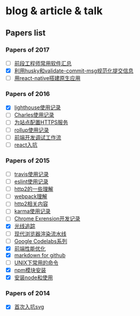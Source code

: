 # blog & article & talk

## Papers list

### Papers of 2017

- [ ] [前段工程师常用软件汇总](https://github.com/jasonChen1982/blog/blob/master/papers/2017-03-19-%E5%89%8D%E6%AE%B5%E5%B7%A5%E7%A8%8B%E5%B8%88%E5%B8%B8%E7%94%A8%E8%BD%AF%E4%BB%B6%E6%B1%87%E6%80%BB.md)
- [x] [利用husky和validate-commit-msg规范化提交信息](https://github.com/jasonChen1982/blog/blob/master/papers/2017-02-14-%E5%88%A9%E7%94%A8husky%E5%92%8Cvalidate-commit-msg%E8%A7%84%E8%8C%83%E5%8C%96%E6%8F%90%E4%BA%A4%E4%BF%A1%E6%81%AF.md)
- [ ] [用react-native搭建原生应用](https://github.com/jasonChen1982/blog/blob/master/papers/2017-01-02-%E7%94%A8react-native%E6%90%AD%E5%BB%BA%E5%8E%9F%E7%94%9F%E5%BA%94%E7%94%A8.md)

### Papers of 2016

- [x] [lighthouse使用记录](https://github.com/jasonChen1982/blog/blob/master/papers/2016-12-23-lighthouse%E4%BD%BF%E7%94%A8%E8%AE%B0%E5%BD%95.md)
- [ ] [Charles使用记录](https://github.com/jasonChen1982/blog/blob/master/papers/2016-11-02-Charles%E4%BD%BF%E7%94%A8%E8%AE%B0%E5%BD%95.md)
- [ ] [为站点配置HTTPS服务](https://github.com/jasonChen1982/blog/blob/master/papers/2016-08-20-%E4%B8%BA%E7%AB%99%E7%82%B9%E9%85%8D%E7%BD%AEHTTPS%E6%9C%8D%E5%8A%A1.md)
- [ ] [rollup使用记录](https://github.com/jasonChen1982/blog/blob/master/papers/2016-06-10-rollup%E4%BD%BF%E7%94%A8%E8%AE%B0%E5%BD%95.md)
- [ ] [前端开发调试工作流](https://github.com/jasonChen1982/blog/blob/master/papers/2016-03-02-%E5%89%8D%E7%AB%AF%E5%BC%80%E5%8F%91%E8%B0%83%E8%AF%95%E5%B7%A5%E4%BD%9C%E6%B5%81.md)
- [ ] [react入坑](https://github.com/jasonChen1982/blog/blob/master/papers/2016-02-20-react%E5%85%A5%E5%9D%91.md)

### Papers of 2015

- [ ] [travis使用记录](https://github.com/jasonChen1982/blog/blob/master/papers/2015-12-19-travis%E4%BD%BF%E7%94%A8%E8%AE%B0%E5%BD%95.md)
- [ ] [eslint使用记录](https://github.com/jasonChen1982/blog/blob/master/papers/2015-12-10-eslint%E4%BD%BF%E7%94%A8%E8%AE%B0%E5%BD%95.md)
- [ ] [http2的一些理解](https://github.com/jasonChen1982/blog/blob/master/papers/2015-12-02-http2%E7%9A%84%E4%B8%80%E4%BA%9B%E7%90%86%E8%A7%A3.md)
- [ ] [webpack理解](https://github.com/jasonChen1982/blog/blob/master/papers/2015-11-22-webpack%E7%90%86%E8%A7%A3.md)
- [ ] [http2相关内容](https://github.com/jasonChen1982/blog/blob/master/papers/2015-11-20-http2%E7%9B%B8%E5%85%B3%E5%86%85%E5%AE%B9.md)
- [ ] [karma使用记录](https://github.com/jasonChen1982/blog/blob/master/papers/2015-11-15-karma%E4%BD%BF%E7%94%A8%E8%AE%B0%E5%BD%95.md)
- [ ] [Chrome Exrension开发记录](https://github.com/jasonChen1982/blog/blob/master/papers/2015-10-16-Chrome%20Exrension%E5%BC%80%E5%8F%91%E8%AE%B0%E5%BD%95.md)
- [x] [光线追踪](https://github.com/jasonChen1982/blog/blob/master/papers/2015-10-02-%E5%85%89%E7%BA%BF%E8%BF%BD%E8%B8%AA.md)
- [ ] [现代浏览器渲染流水线](https://github.com/jasonChen1982/blog/blob/master/papers/2015-07-10-%E7%8E%B0%E4%BB%A3%E6%B5%8F%E8%A7%88%E5%99%A8%E6%B8%B2%E6%9F%93%E6%B5%81%E6%B0%B4%E7%BA%BF.md)
- [ ] [Google Codelabs系列](https://github.com/jasonChen1982/blog/blob/master/papers/2015-04-09-Google%20Codelabs%E7%B3%BB%E5%88%97.md)
- [x] [前端性能优化](https://github.com/jasonChen1982/blog/blob/master/papers/2015-03-14-%E5%89%8D%E7%AB%AF%E6%80%A7%E8%83%BD%E4%BC%98%E5%8C%96.md)
- [x] [markdown for github](https://github.com/jasonChen1982/blog/blob/master/papers/2015-02-11-markdown%20for%20github.md)
- [ ] [UNIX下常用的命令](https://github.com/jasonChen1982/blog/blob/master/papers/2015-01-20-UNIX%E4%B8%8B%E5%B8%B8%E7%94%A8%E7%9A%84%E5%91%BD%E4%BB%A4.md)
- [x] [npm模块安装](https://github.com/jasonChen1982/blog/blob/master/papers/2015-01-11-npm%E6%A8%A1%E5%9D%97%E5%AE%89%E8%A3%85.md)
- [x] [安装node和使用](https://github.com/jasonChen1982/blog/blob/master/papers/2015-01-10-%E5%AE%89%E8%A3%85node%E5%92%8C%E4%BD%BF%E7%94%A8.md)

### Papers of 2014

- [x] [首次入坑svg](https://github.com/jasonChen1982/blog/blob/master/papers/2014-12-01-%E9%A6%96%E6%AC%A1%E5%85%A5%E5%9D%91svg.md)
